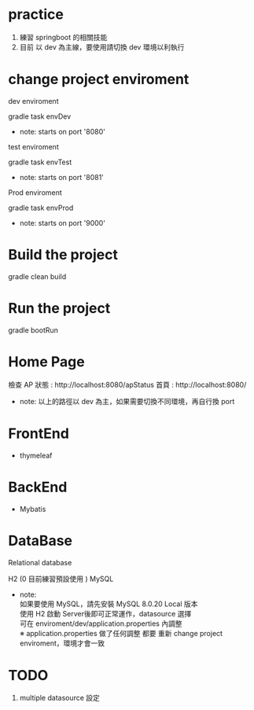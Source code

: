 # practice

1. 練習 springboot 的相關技能
2. 目前 以 dev 為主線，要使用請切換 dev 環境以利執行

# change project enviroment

dev enviroment <br>

gradle task envDev

- note: starts on port '8080'

test enviroment <br>

gradle task envTest

- note: starts on port '8081'

Prod enviroment <br>

gradle task envProd

- note: starts on port '9000'

# Build the project 

  gradle clean build

# Run the project

  gradle bootRun
  
# Home Page

檢查 AP 狀態 : http://localhost:8080/apStatus
首頁 : http://localhost:8080/


- note: 以上的路徑以 dev 為主，如果需要切換不同環境，再自行換 port  
  
  
# FrontEnd
- thymeleaf

# BackEnd
- Mybatis

# DataBase
Relational database

H2 (0 目前練習預設使用 )
MySQL

- note: <br>
  如果要使用 MySQL，請先安裝 MySQL 8.0.20 Local 版本 <br>
  使用 H2 啟動 Server後即可正常運作，datasource 選擇  <br>
  可在 enviroment/dev/application.properties 內調整 <br>
  ※ application.properties 做了任何調整 都要 重新 change project enviroment，環境才會一致 <br>
  
  
# TODO
1. multiple datasource 設定

